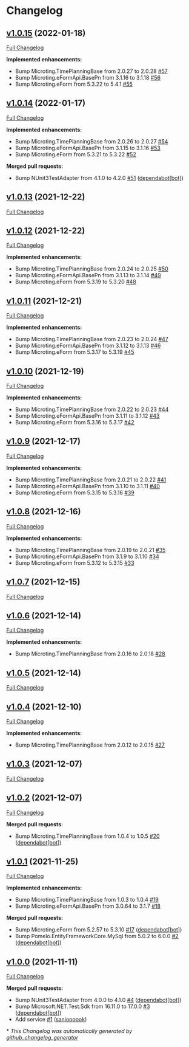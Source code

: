 # Changelog

## [v1.0.15](https://github.com/microting/eform-service-timeplanning-plugin/tree/v1.0.15) (2022-01-18)

[Full Changelog](https://github.com/microting/eform-service-timeplanning-plugin/compare/v1.0.14...v1.0.15)

**Implemented enhancements:**

- Bump Microting.TimePlanningBase from 2.0.27 to 2.0.28 [\#57](https://github.com/microting/eform-service-timeplanning-plugin/issues/57)
- Bump Microting.eFormApi.BasePn from 3.1.16 to 3.1.18 [\#56](https://github.com/microting/eform-service-timeplanning-plugin/issues/56)
- Bump Microting.eForm from 5.3.22 to 5.4.1 [\#55](https://github.com/microting/eform-service-timeplanning-plugin/issues/55)

## [v1.0.14](https://github.com/microting/eform-service-timeplanning-plugin/tree/v1.0.14) (2022-01-17)

[Full Changelog](https://github.com/microting/eform-service-timeplanning-plugin/compare/v1.0.13...v1.0.14)

**Implemented enhancements:**

- Bump Microting.TimePlanningBase from 2.0.26 to 2.0.27 [\#54](https://github.com/microting/eform-service-timeplanning-plugin/issues/54)
- Bump Microting.eFormApi.BasePn from 3.1.15 to 3.1.16 [\#53](https://github.com/microting/eform-service-timeplanning-plugin/issues/53)
- Bump Microting.eForm from 5.3.21 to 5.3.22 [\#52](https://github.com/microting/eform-service-timeplanning-plugin/issues/52)

**Merged pull requests:**

- Bump NUnit3TestAdapter from 4.1.0 to 4.2.0 [\#51](https://github.com/microting/eform-service-timeplanning-plugin/pull/51) ([dependabot[bot]](https://github.com/apps/dependabot))

## [v1.0.13](https://github.com/microting/eform-service-timeplanning-plugin/tree/v1.0.13) (2021-12-22)

[Full Changelog](https://github.com/microting/eform-service-timeplanning-plugin/compare/v1.0.12...v1.0.13)

## [v1.0.12](https://github.com/microting/eform-service-timeplanning-plugin/tree/v1.0.12) (2021-12-22)

[Full Changelog](https://github.com/microting/eform-service-timeplanning-plugin/compare/v1.0.11...v1.0.12)

**Implemented enhancements:**

- Bump Microting.TimePlanningBase from 2.0.24 to 2.0.25 [\#50](https://github.com/microting/eform-service-timeplanning-plugin/issues/50)
- Bump Microting.eFormApi.BasePn from 3.1.13 to 3.1.14 [\#49](https://github.com/microting/eform-service-timeplanning-plugin/issues/49)
- Bump Microting.eForm from 5.3.19 to 5.3.20 [\#48](https://github.com/microting/eform-service-timeplanning-plugin/issues/48)

## [v1.0.11](https://github.com/microting/eform-service-timeplanning-plugin/tree/v1.0.11) (2021-12-21)

[Full Changelog](https://github.com/microting/eform-service-timeplanning-plugin/compare/v1.0.10...v1.0.11)

**Implemented enhancements:**

- Bump Microting.TimePlanningBase from 2.0.23 to 2.0.24 [\#47](https://github.com/microting/eform-service-timeplanning-plugin/issues/47)
- Bump Microting.eFormApi.BasePn from 3.1.12 to 3.1.13 [\#46](https://github.com/microting/eform-service-timeplanning-plugin/issues/46)
- Bump Microting.eForm from 5.3.17 to 5.3.19 [\#45](https://github.com/microting/eform-service-timeplanning-plugin/issues/45)

## [v1.0.10](https://github.com/microting/eform-service-timeplanning-plugin/tree/v1.0.10) (2021-12-19)

[Full Changelog](https://github.com/microting/eform-service-timeplanning-plugin/compare/v1.0.9...v1.0.10)

**Implemented enhancements:**

- Bump Microting.TimePlanningBase from 2.0.22 to 2.0.23 [\#44](https://github.com/microting/eform-service-timeplanning-plugin/issues/44)
- Bump Microting.eFormApi.BasePn from 3.1.11 to 3.1.12 [\#43](https://github.com/microting/eform-service-timeplanning-plugin/issues/43)
- Bump Microting.eForm from 5.3.16 to 5.3.17 [\#42](https://github.com/microting/eform-service-timeplanning-plugin/issues/42)

## [v1.0.9](https://github.com/microting/eform-service-timeplanning-plugin/tree/v1.0.9) (2021-12-17)

[Full Changelog](https://github.com/microting/eform-service-timeplanning-plugin/compare/v1.0.8...v1.0.9)

**Implemented enhancements:**

- Bump Microting.TimePlanningBase from 2.0.21 to 2.0.22 [\#41](https://github.com/microting/eform-service-timeplanning-plugin/issues/41)
- Bump Microting.eFormApi.BasePn from 3.1.10 to 3.1.11 [\#40](https://github.com/microting/eform-service-timeplanning-plugin/issues/40)
- Bump Microting.eForm from 5.3.15 to 5.3.16 [\#39](https://github.com/microting/eform-service-timeplanning-plugin/issues/39)

## [v1.0.8](https://github.com/microting/eform-service-timeplanning-plugin/tree/v1.0.8) (2021-12-16)

[Full Changelog](https://github.com/microting/eform-service-timeplanning-plugin/compare/v1.0.7...v1.0.8)

**Implemented enhancements:**

- Bump Microting.TimePlanningBase from 2.0.19 to 2.0.21 [\#35](https://github.com/microting/eform-service-timeplanning-plugin/issues/35)
- Bump Microting.eFormApi.BasePn from 3.1.9 to 3.1.10 [\#34](https://github.com/microting/eform-service-timeplanning-plugin/issues/34)
- Bump Microting.eForm from 5.3.12 to 5.3.15 [\#33](https://github.com/microting/eform-service-timeplanning-plugin/issues/33)

## [v1.0.7](https://github.com/microting/eform-service-timeplanning-plugin/tree/v1.0.7) (2021-12-15)

[Full Changelog](https://github.com/microting/eform-service-timeplanning-plugin/compare/v1.0.6...v1.0.7)

## [v1.0.6](https://github.com/microting/eform-service-timeplanning-plugin/tree/v1.0.6) (2021-12-14)

[Full Changelog](https://github.com/microting/eform-service-timeplanning-plugin/compare/v1.0.5...v1.0.6)

**Implemented enhancements:**

- Bump Microting.TimePlanningBase from 2.0.16 to 2.0.18 [\#28](https://github.com/microting/eform-service-timeplanning-plugin/issues/28)

## [v1.0.5](https://github.com/microting/eform-service-timeplanning-plugin/tree/v1.0.5) (2021-12-14)

[Full Changelog](https://github.com/microting/eform-service-timeplanning-plugin/compare/v1.0.4...v1.0.5)

## [v1.0.4](https://github.com/microting/eform-service-timeplanning-plugin/tree/v1.0.4) (2021-12-10)

[Full Changelog](https://github.com/microting/eform-service-timeplanning-plugin/compare/v1.0.3...v1.0.4)

**Implemented enhancements:**

- Bump Microting.TimePlanningBase from 2.0.12 to 2.0.15 [\#27](https://github.com/microting/eform-service-timeplanning-plugin/issues/27)

## [v1.0.3](https://github.com/microting/eform-service-timeplanning-plugin/tree/v1.0.3) (2021-12-07)

[Full Changelog](https://github.com/microting/eform-service-timeplanning-plugin/compare/v1.0.2...v1.0.3)

## [v1.0.2](https://github.com/microting/eform-service-timeplanning-plugin/tree/v1.0.2) (2021-12-07)

[Full Changelog](https://github.com/microting/eform-service-timeplanning-plugin/compare/v1.0.1...v1.0.2)

**Merged pull requests:**

- Bump Microting.TimePlanningBase from 1.0.4 to 1.0.5 [\#20](https://github.com/microting/eform-service-timeplanning-plugin/pull/20) ([dependabot[bot]](https://github.com/apps/dependabot))

## [v1.0.1](https://github.com/microting/eform-service-timeplanning-plugin/tree/v1.0.1) (2021-11-25)

[Full Changelog](https://github.com/microting/eform-service-timeplanning-plugin/compare/v1.0.0...v1.0.1)

**Implemented enhancements:**

- Bump Microting.TimePlanningBase from 1.0.3 to 1.0.4 [\#19](https://github.com/microting/eform-service-timeplanning-plugin/issues/19)
- Bump Microting.eFormApi.BasePn from 3.0.64 to 3.1.7 [\#18](https://github.com/microting/eform-service-timeplanning-plugin/issues/18)

**Merged pull requests:**

- Bump Microting.eForm from 5.2.57 to 5.3.10 [\#17](https://github.com/microting/eform-service-timeplanning-plugin/pull/17) ([dependabot[bot]](https://github.com/apps/dependabot))
- Bump Pomelo.EntityFrameworkCore.MySql from 5.0.2 to 6.0.0 [\#2](https://github.com/microting/eform-service-timeplanning-plugin/pull/2) ([dependabot[bot]](https://github.com/apps/dependabot))

## [v1.0.0](https://github.com/microting/eform-service-timeplanning-plugin/tree/v1.0.0) (2021-11-11)

[Full Changelog](https://github.com/microting/eform-service-timeplanning-plugin/compare/882b06f8b9729f41968322ce9d277497ce74d313...v1.0.0)

**Merged pull requests:**

- Bump NUnit3TestAdapter from 4.0.0 to 4.1.0 [\#4](https://github.com/microting/eform-service-timeplanning-plugin/pull/4) ([dependabot[bot]](https://github.com/apps/dependabot))
- Bump Microsoft.NET.Test.Sdk from 16.11.0 to 17.0.0 [\#3](https://github.com/microting/eform-service-timeplanning-plugin/pull/3) ([dependabot[bot]](https://github.com/apps/dependabot))
- Add service [\#1](https://github.com/microting/eform-service-timeplanning-plugin/pull/1) ([sanioooook](https://github.com/sanioooook))



\* *This Changelog was automatically generated by [github_changelog_generator](https://github.com/github-changelog-generator/github-changelog-generator)*
